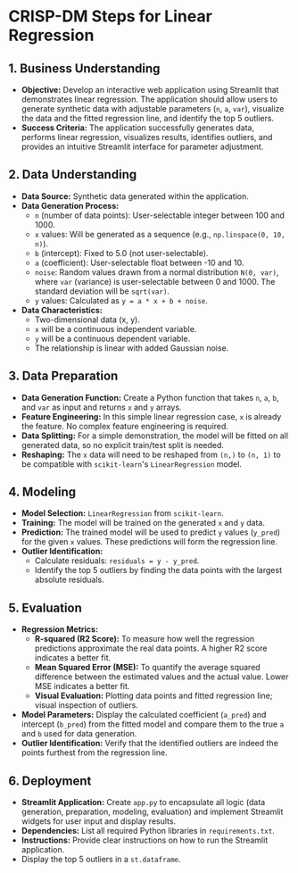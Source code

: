 # CRISP-DM Steps for Linear Regression

## 1. Business Understanding

*   **Objective:** Develop an interactive web application using Streamlit that demonstrates linear regression. The application should allow users to generate synthetic data with adjustable parameters (`n`, `a`, `var`), visualize the data and the fitted regression line, and identify the top 5 outliers.
*   **Success Criteria:** The application successfully generates data, performs linear regression, visualizes results, identifies outliers, and provides an intuitive Streamlit interface for parameter adjustment.

## 2. Data Understanding

*   **Data Source:** Synthetic data generated within the application.
*   **Data Generation Process:**
    *   `n` (number of data points): User-selectable integer between 100 and 1000.
    *   `x` values: Will be generated as a sequence (e.g., `np.linspace(0, 10, n)`).
    *   `b` (intercept): Fixed to 5.0 (not user-selectable).
    *   `a` (coefficient): User-selectable float between -10 and 10.
    *   `noise`: Random values drawn from a normal distribution `N(0, var)`, where `var` (variance) is user-selectable between 0 and 1000. The standard deviation will be `sqrt(var)`.
    *   `y` values: Calculated as `y = a * x + b + noise`.
*   **Data Characteristics:**
    *   Two-dimensional data (x, y).
    *   `x` will be a continuous independent variable.
    *   `y` will be a continuous dependent variable.
    *   The relationship is linear with added Gaussian noise.

## 3. Data Preparation

*   **Data Generation Function:** Create a Python function that takes `n`, `a`, `b`, and `var` as input and returns `x` and `y` arrays.
*   **Feature Engineering:** In this simple linear regression case, `x` is already the feature. No complex feature engineering is required.
*   **Data Splitting:** For a simple demonstration, the model will be fitted on all generated data, so no explicit train/test split is needed.
*   **Reshaping:** The `x` data will need to be reshaped from `(n,)` to `(n, 1)` to be compatible with `scikit-learn`'s `LinearRegression` model.

## 4. Modeling

*   **Model Selection:** `LinearRegression` from `scikit-learn`.
*   **Training:** The model will be trained on the generated `x` and `y` data.
*   **Prediction:** The trained model will be used to predict `y` values (`y_pred`) for the given `x` values. These predictions will form the regression line.
*   **Outlier Identification:**
    *   Calculate residuals: `residuals = y - y_pred`.
    *   Identify the top 5 outliers by finding the data points with the largest absolute residuals.

## 5. Evaluation

*   **Regression Metrics:**
    *   **R-squared (R2 Score):** To measure how well the regression predictions approximate the real data points. A higher R2 score indicates a better fit.
    *   **Mean Squared Error (MSE):** To quantify the average squared difference between the estimated values and the actual value. Lower MSE indicates a better fit.
    *   **Visual Evaluation:** Plotting data points and fitted regression line; visual inspection of outliers.
*   **Model Parameters:** Display the calculated coefficient (`a_pred`) and intercept (`b_pred`) from the fitted model and compare them to the true `a` and `b` used for data generation.
*   **Outlier Identification:** Verify that the identified outliers are indeed the points furthest from the regression line.

## 6. Deployment

*   **Streamlit Application:** Create `app.py` to encapsulate all logic (data generation, preparation, modeling, evaluation) and implement Streamlit widgets for user input and display results.
*   **Dependencies:** List all required Python libraries in `requirements.txt`.
*   **Instructions:** Provide clear instructions on how to run the Streamlit application.
*   Display the top 5 outliers in a `st.dataframe`.
